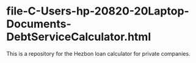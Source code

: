 # file-C-Users-hp-20820-20Laptop-Documents-DebtServiceCalculator.html
This is a repository for the Hezbon loan calculator for private companies.
